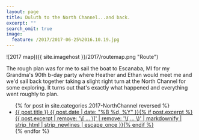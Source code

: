 ```yaml
---
layout: page
title: Duluth to the North Channel...and back. 
excerpt: ""
search_omit: true
image: 
  feature: /2017/2017-06-25%2016.10.19.jpg
---
```


![2017 map]({{ site.imagehost }}/2017/routemap.png "Route")

The rough plan was for me to sail the boat to Escanaba, MI for my Grandma's 90th b-day party where Heather and Ethan would meet me and we'd sail back together taking a slight right turn at the North Channel for some exploring. It turns out that's exactly what happened and everything went roughly to plan. 
<ul class="post-list">
{% for post in site.categories.2017-NorthChannel reversed %} 
  <li><article><a href="{{ site.url }}{{ post.url }}">{{ post.title }} <span class="entry-date"><time datetime="{{ post.date | date_to_xmlschema }}">{{ post.date | date: "%B %d, %Y" }}</time></span>{% if post.excerpt %} <span class="excerpt">{{ post.excerpt | remove: '\[ ... \]' | remove: '\( ... \)' | markdownify | strip_html | strip_newlines | escape_once }}</span>{% endif %}</a></article></li>
{% endfor %}
</ul>
